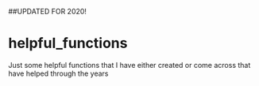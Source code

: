 ##UPDATED FOR 2020!
# helpful_functions
Just some helpful functions that I have either created or come across that have helped through the years
